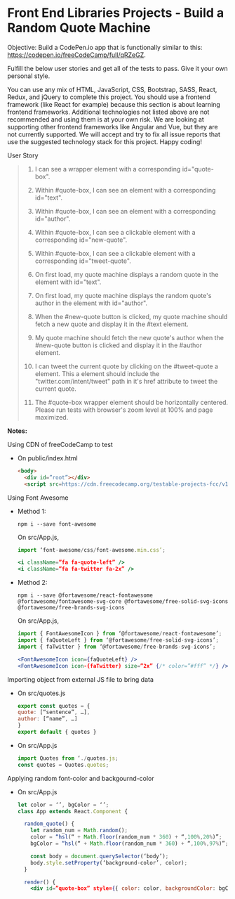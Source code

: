 # Front End Libraries Projects - Build a Random Quote Machine

Objective: Build a CodePen.io app that is functionally similar to this: https://codepen.io/freeCodeCamp/full/qRZeGZ.

Fulfill the below user stories and get all of the tests to pass. Give it your own personal style.

You can use any mix of HTML, JavaScript, CSS, Bootstrap, SASS, React, Redux, and jQuery to complete this project. You should use a frontend framework (like React for example) because this section is about learning frontend frameworks. Additional technologies not listed above are not recommended and using them is at your own risk. We are looking at supporting other frontend frameworks like Angular and Vue, but they are not currently supported. We will accept and try to fix all issue reports that use the suggested technology stack for this project. Happy coding!

User Story

>1. I can see a wrapper element with a corresponding id="quote-box".
>
>2. Within #quote-box, I can see an element with a corresponding id="text".
>
>3. Within #quote-box, I can see an element with a corresponding id="author".
>
>4. Within #quote-box, I can see a clickable element with a corresponding id="new-quote".
>
>5. Within #quote-box, I can see a clickable element with a corresponding id="tweet-quote".
>
>6. On first load, my quote machine displays a random quote in the element with id="text".
>
>7. On first load, my quote machine displays the random quote's author in the element with id="author".
>
>8. When the #new-quote button is clicked, my quote machine should fetch a new quote and display it in the #text element.
>
>9. My quote machine should fetch the new quote's author when the #new-quote button is clicked and display it in the #author element.
>
>10. I can tweet the current quote by clicking on the #tweet-quote a element. This a element should include the "twitter.com/intent/tweet" path in it's href attribute to tweet the current quote.
>
>11. The #quote-box wrapper element should be horizontally centered. Please run tests with browser's zoom level at 100% and page maximized.

**Notes:**

Using CDN of freeCodeCamp to test

- On public/index.html

  ```html
  <body>
    <div id=”root”></div>
    <script src=https://cdn.freecodecamp.org/testable-projects-fcc/v1/bundle.js></script>
  ```

Using Font Awesome

- Method 1:

  `npm i --save font-awesome`

  On src/App.js,

  ```jsx
  import ‘font-awesome/css/font-awesome.min.css’;

  <i className=”fa fa-quote-left” />
  <i className=”fa fa-twitter fa-2x” />
  ```

- Method 2:

  `npm i --save @fortawesome/react-fontawesome @fortawesome/fontawesome-svg-core @fortawesome/free-solid-svg-icons @fortawesome/free-brands-svg-icons`

  On src/App.js,

  ```jsx
  import { FontAwesomeIcon } from ‘@fortawesome/react-fontawesome’;
  import { faQuoteLeft } from ‘@fortawesome/free-solid-svg-icons’;
  import { faTwitter } from ‘@fortawesome/free-brands-svg-icons’;

  <FontAwesomeIcon icon={faQuoteLeft} />
  <FontAwesomeIcon icon-{faTwitter} size=”2x” {/* color=”#fff” */} />
  ```

Importing object from external JS file to bring data

- On src/quotes.js

  ```jsx
  export const quotes = {
  quote: [“sentence”, …],
  author: [“name”, …]
  }
  export default { quotes }
  ```

- On src/App.js

  ```jsx
  import Quotes from ‘./quotes.js;
  const quotes = Quotes.quotes;
  ```

Applying random font-color and backgournd-color

- On src/App.js

  ```jsx
  let color = ‘’, bgColor = ‘’;
  class App extends React.Component {

    random_quote() {
      let random_num = Math.random();
      color = “hsl(“ + Math.floor(random_num * 360) + “,100%,20%)”;
      bgColor = “hsl(“ + Math.floor(random_num * 360) + “,100%,97%)”;

      const body = document.querySelector(‘body’);
      body.style.setProperty(‘background-color’, color);
    }

    render() {
      <div id=”quote-box” style={{ color: color, backgroundColor: bgColor }}>
  ```
